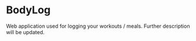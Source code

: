 # BodyLog
Web application used for logging your workouts / meals. Further description will be updated.

